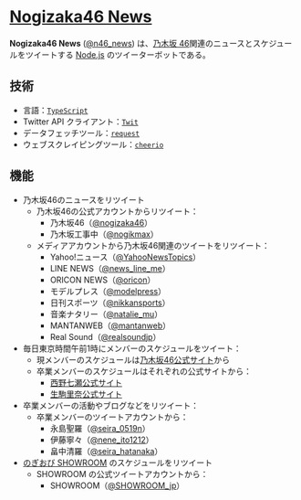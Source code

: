# [Nogizaka46 News](https://twitter.com/n46_news)

**Nogizaka46 News** ([@n46_news](https://twitter.com/n46_news)) は、[乃木坂 46](https://ja.wikipedia.org/wiki/%E4%B9%83%E6%9C%A8%E5%9D%8246)関連のニュースとスケジュールをツイートする [Node.js](https://nodejs.org/en/) のツイーターボットである。

## 技術

- 言語：[`TypeScript`](https://www.typescriptlang.org/)
- Twitter API クライアント：[`Twit`](https://github.com/ttezel/twit)
- データフェッチツール：[`request`](https://github.com/request/request)
- ウェブスクレイピングツール：[`cheerio`](https://github.com/cheeriojs/cheerio)

## 機能

- 乃木坂46のニュースをリツイート
  - 乃木坂46の公式アカウントからリツイート：
    - 乃木坂46（[@nogizaka46](https://twitter.com/nogizaka46)）
    - 乃木坂工事中（[@nogikmax](https://twitter.com/nogikmax)）
  - メディアアカウントから乃木坂46関連のツイートをリツイート：
    - Yahoo!ニュース（[@YahooNewsTopics](https://twitter.com/YahooNewsTopics)）
    - LINE NEWS（[@news_line_me](https://twitter.com/news_line_me)）
    - ORICON NEWS（[@oricon](https://twitter.com/oricon)）
    - モデルプレス（[@modelpress](https://twitter.com/modelpress)）
    - 日刊スポーツ（[@nikkansports](https://twitter.com/nikkansports)）
    - 音楽ナタリー（[@natalie_mu](https://twitter.com/natalie_mu)）
    - MANTANWEB（[@mantanweb](https://twitter.com/mantanweb)）
    - Real Sound（[@realsoundjp](https://twitter.com/realsoundjp)）
- 毎日東京時間午前1時にメンバーのスケジュールをツイート：
  - 現メンバーのスケジュールは[乃木坂46公式サイト](http://www.nogizaka46.com/)から
  - 卒業メンバーのスケジュールはそれぞれの公式サイトから：
    - [西野七瀬公式サイト](https://nishinonanase.com/)
    - [生駒里奈公式サイト](https://ikomarina.com/)
- 卒業メンバーの活動やブログなどをリツイート：
  - 卒業メンバーのツイートアカウントから：
    - 永島聖羅（[@seira_0519n](https://twitter.com/seira_0519n)）
    - 伊藤寧々（[@nene_ito1212](https://twitter.com/nene_ito1212)）
    - 畠中清羅（[@seira_hatanaka](https://twitter.com/seira_hatanaka)）
- [のぎおび SHOWROOM](https://www.showroom-live.com/campaign/nogizaka46_sr) のスケジュールをリツイート
  - SHOWROOM の公式ツイートアカウントから：
    - SHOWROOM（[@SHOWROOM_jp](https://twitter.com/SHOWROOM_jp)）
